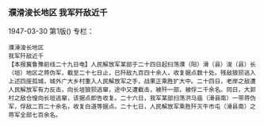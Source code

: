 ### 濮滑浚长地区  我军歼敌近千

1947-03-30
第1版()
专栏：

    濮滑浚长地区
    我军歼敌近千
    【本报冀鲁豫前线二十九日电】人民解放军某部于二十四日起扫荡濮（阳）滑（县）浚（县）长（垣）地区之蒋伪军，截至二十七日止，已歼敌九百四十余人，收复据点数十处。残敌狼狈逃入上述四座孤城，城外广大乡村重入人民解放军之手，战果正乘胜扩大中。二十四日，老岸之敌遭人民解放军有力反击，向长垣狼狈逃窜，途中又遭截击，被歼一部，被俘二千余名。同日，大郭村之敌仓惶向长垣逃窜，该据点即告收复。二十六日，我军某部扫荡洪马庙（滑县南）一带蒋伪军，俘敌二百二十余名，收复白道等据点。二十七日，人民解放军乘胜歼灭牛市屯（滑县南）之蒋军全部七百余名。
